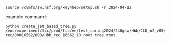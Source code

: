 

```source /cvmfs/sw.hsf.org/key4hep/setup.sh -r 2024-04-12```

example command:

```python create_jet_based_tree.py /eos/experiment/fcc/prod/fcc/ee/test_spring2024/240gev/Hbb/CLD_o2_v05/rec/00016562/000/Hbb_rec_16562_10.root tree.root```